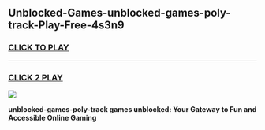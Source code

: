 
## Unblocked-Games-unblocked-games-poly-track-Play-Free-4s3n9
<h3>
<a href="https://premium76.site?title=unblocked-games-poly-track&ref=22A">CLICK TO PLAY</a></h3>
<hr>

<h3>
<a href="https://premium76.site?title=unblocked-games-poly-track&ref=22A">CLICK 2 PLAY</a>
  
</h3>

<a href="https://premium76.site?title=unblocked-games-poly-track&ref=22A"><img src="https://clearcache.store/games.png"></a>


**unblocked-games-poly-track games unblocked: Your Gateway to Fun and Accessible Online Gaming**
